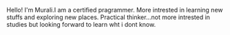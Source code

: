 Hello! I'm Murali.I am a certified pragrammer.
More intrested in learning new stuffs and exploring new places.
Practical thinker...not more intrested in studies but looking forward to learn wht i dont know.
